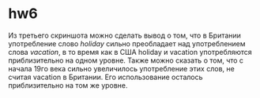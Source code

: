 # hw6
Из третьего скриншота можно сделать вывод о том, что в Британии употребление слово *holiday* сильно преобладает над употреблением слова *vacation*, в то время как в США holiday и vacation употребляются приблизительно на одном уровне. Также можно сказать о том, что с начала 19го века сильно увеличилось употребление этих слов, не считая vacation в Британии. Его использование осталось приблизительно на том же уровне.

